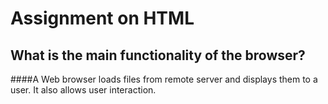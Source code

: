 # Assignment on HTML

## What is the main functionality of the browser?

####A Web browser loads files from remote server and displays them to a user. It also allows user interaction.
